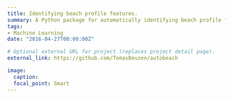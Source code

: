 ```yaml
---
title: Identifying beach profile features.
summary: A Python package for automatically identifying beach profile features such as the dune toe, dune crest and shoreline position.
tags:
- Machine Learning
date: "2016-04-27T00:00:00Z"

# Optional external URL for project (replaces project detail page).
external_link: https://github.com/TomasBeuzen/autobeach

image:
  caption:
  focal_point: Smart
---
```

